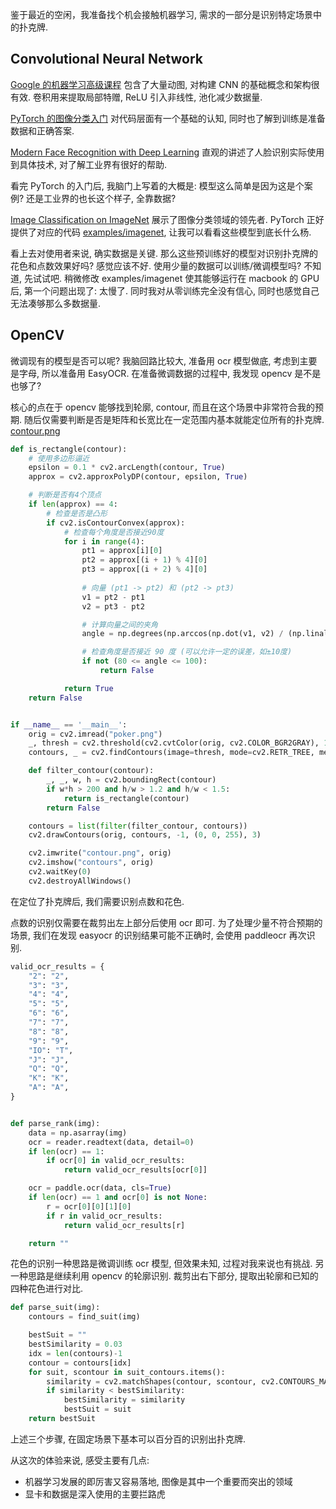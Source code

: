 鉴于最近的空闲，我准备找个机会接触机器学习,
需求的一部分是识别特定场景中的扑克牌.

## Convolutional Neural Network
[Google 的机器学习高级课程](https://developers.google.com/machine-learning/practica/image-classification/convolutional-neural-networks?hl=zh-cn) 包含了大量动图, 对构建 CNN 的基础概念和架构很有效. 卷积用来提取局部特赠, ReLU 引入非线性, 池化减少数据量.

[PyTorch 的图像分类入门](https://pytorch.org/tutorials/beginner/deep_learning_60min_blitz.html) 对代码层面有一个基础的认知,
同时也了解到训练是准备数据和正确答案.

[Modern Face Recognition with Deep Learning](https://medium.com/@ageitgey/machine-learning-is-fun-part-4-modern-face-recognition-with-deep-learning-c3cffc121d78) 直观的讲述了人脸识别实际使用到具体技术, 对了解工业界有很好的帮助.

看完 PyTorch 的入门后, 我脑门上写着的大概是: 模型这么简单是因为这是个案例? 还是工业界的也长这个样子, 全靠数据?

[Image Classification on ImageNet](https://paperswithcode.com/sota/image-classification-on-imagenet) 展示了图像分类领域的领先者.
PyTorch 正好提供了对应的代码 [examples/imagenet](https://github.com/pytorch/examples/tree/main/imagenet),
让我可以看看这些模型到底长什么杨.

看上去对使用者来说, 确实数据是关键.
那么这些预训练好的模型对识别扑克牌的花色和点数效果好吗? 感觉应该不好.
使用少量的数据可以训练/微调模型吗? 不知道, 先试试吧.
稍微修改 examples/imagenet 使其能够运行在 macbook 的 GPU 后, 第一个问题出现了: 太慢了.
同时我对从零训练完全没有信心, 同时也感觉自己无法凑够那么多数据量.

## OpenCV
微调现有的模型是否可以呢?
我脑回路比较大, 准备用 ocr 模型做底, 考虑到主要是字母, 所以准备用 EasyOCR.
在准备微调数据的过程中, 我发现 opencv 是不是也够了?

核心的点在于 opencv 能够找到轮廓, contour, 而且在这个场景中非常符合我的预期.
随后仅需要判断是否是矩阵和长宽比在一定范围内基本就能定位所有的扑克牌.
[contour.png](examples/ml-poker/contour.png)
```py
def is_rectangle(contour):
    # 使用多边形逼近
    epsilon = 0.1 * cv2.arcLength(contour, True)
    approx = cv2.approxPolyDP(contour, epsilon, True)

    # 判断是否有4个顶点
    if len(approx) == 4:
        # 检查是否是凸形
        if cv2.isContourConvex(approx):
            # 检查每个角度是否接近90度
            for i in range(4):
                pt1 = approx[i][0]
                pt2 = approx[(i + 1) % 4][0]
                pt3 = approx[(i + 2) % 4][0]
                
                # 向量 (pt1 -> pt2) 和 (pt2 -> pt3)
                v1 = pt2 - pt1
                v2 = pt3 - pt2

                # 计算向量之间的夹角
                angle = np.degrees(np.arccos(np.dot(v1, v2) / (np.linalg.norm(v1) * np.linalg.norm(v2))))

                # 检查角度是否接近 90 度 (可以允许一定的误差，如±10度)
                if not (80 <= angle <= 100):
                    return False

            return True
    return False


if __name__ == '__main__':
    orig = cv2.imread("poker.png")
    _, thresh = cv2.threshold(cv2.cvtColor(orig, cv2.COLOR_BGR2GRAY), 150, 255, cv2.THRESH_BINARY)
    contours, _ = cv2.findContours(image=thresh, mode=cv2.RETR_TREE, method=cv2.CHAIN_APPROX_NONE)

    def filter_contour(contour):
        _, _, w, h = cv2.boundingRect(contour)
        if w*h > 200 and h/w > 1.2 and h/w < 1.5:
            return is_rectangle(contour)
        return False

    contours = list(filter(filter_contour, contours))
    cv2.drawContours(orig, contours, -1, (0, 0, 255), 3)

    cv2.imwrite("contour.png", orig)
    cv2.imshow("contours", orig)
    cv2.waitKey(0)
    cv2.destroyAllWindows()
```

在定位了扑克牌后, 我们需要识别点数和花色.

点数的识别仅需要在裁剪出左上部分后使用 ocr 即可.
为了处理少量不符合预期的场景, 我们在发现 easyocr 的识别结果可能不正确时,
会使用 paddleocr 再次识别.
```py
valid_ocr_results = {
    "2": "2",
    "3": "3",
    "4": "4",
    "5": "5",
    "6": "6",
    "7": "7",
    "8": "8",
    "9": "9",
    "IO": "T",
    "J": "J",
    "Q": "Q",
    "K": "K",
    "A": "A",
}


def parse_rank(img):
    data = np.asarray(img)
    ocr = reader.readtext(data, detail=0)
    if len(ocr) == 1:
        if ocr[0] in valid_ocr_results:
            return valid_ocr_results[ocr[0]]

    ocr = paddle.ocr(data, cls=True)
    if len(ocr) == 1 and ocr[0] is not None:
        r = ocr[0][0][1][0]
        if r in valid_ocr_results:
            return valid_ocr_results[r]

    return ""
```

花色的识别一种思路是微调训练 ocr 模型, 但效果未知, 过程对我来说也有挑战.
另一种思路是继续利用 opencv 的轮廓识别.
裁剪出右下部分, 提取出轮廓和已知的四种花色进行对比.
```py
def parse_suit(img):
    contours = find_suit(img)

    bestSuit = ""
    bestSimilarity = 0.03
    idx = len(contours)-1
    contour = contours[idx]
    for suit, scontour in suit_contours.items():
        similarity = cv2.matchShapes(contour, scontour, cv2.CONTOURS_MATCH_I1, 0)
        if similarity < bestSimilarity:
            bestSimilarity = similarity
            bestSuit = suit
    return bestSuit
```

上述三个步骤, 在固定场景下基本可以百分百的识别出扑克牌.

从这次的体验来说, 感受主要有几点:
- 机器学习发展的即厉害又容易落地, 图像是其中一个重要而突出的领域
- 显卡和数据是深入使用的主要拦路虎
